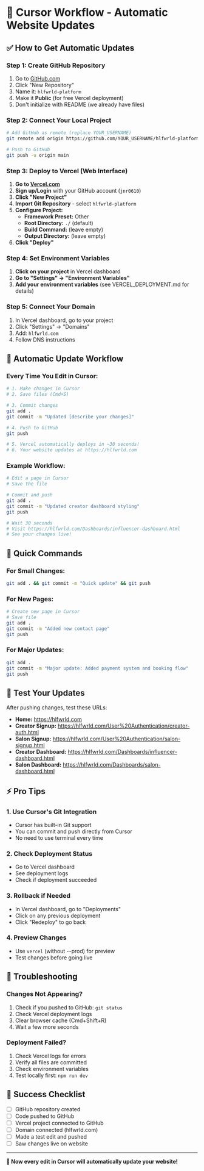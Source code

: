 # 🎯 Cursor Workflow - Automatic Website Updates

## ✅ **How to Get Automatic Updates**

### **Step 1: Create GitHub Repository**
1. Go to [GitHub.com](https://github.com)
2. Click "New Repository"
3. Name it: `hlfwrld-platform`
4. Make it **Public** (for free Vercel deployment)
5. Don't initialize with README (we already have files)

### **Step 2: Connect Your Local Project**
```bash
# Add GitHub as remote (replace YOUR_USERNAME)
git remote add origin https://github.com/YOUR_USERNAME/hlfwrld-platform.git

# Push to GitHub
git push -u origin main
```

### **Step 3: Deploy to Vercel (Web Interface)**
1. **Go to [Vercel.com](https://vercel.com)**
2. **Sign up/Login** with your GitHub account (`jnr0610`)
3. **Click "New Project"**
4. **Import Git Repository** - select `hlfwrld-platform`
5. **Configure Project:**
   - **Framework Preset:** Other
   - **Root Directory:** `./` (default)
   - **Build Command:** (leave empty)
   - **Output Directory:** (leave empty)
6. **Click "Deploy"**

### **Step 4: Set Environment Variables**
1. **Click on your project** in Vercel dashboard
2. **Go to "Settings" → "Environment Variables"**
3. **Add your environment variables** (see VERCEL_DEPLOYMENT.md for details)

### **Step 5: Connect Your Domain**
1. In Vercel dashboard, go to your project
2. Click "Settings" → "Domains"
3. Add: `hlfwrld.com`
4. Follow DNS instructions

## 🔄 **Automatic Update Workflow**

### **Every Time You Edit in Cursor:**

```bash
# 1. Make changes in Cursor
# 2. Save files (Cmd+S)

# 3. Commit changes
git add .
git commit -m "Updated [describe your changes]"

# 4. Push to GitHub
git push

# 5. Vercel automatically deploys in ~30 seconds!
# 6. Your website updates at https://hlfwrld.com
```

### **Example Workflow:**
```bash
# Edit a page in Cursor
# Save the file

# Commit and push
git add .
git commit -m "Updated creator dashboard styling"
git push

# Wait 30 seconds
# Visit https://hlfwrld.com/Dashboards/influencer-dashboard.html
# See your changes live!
```

## 🚀 **Quick Commands**

### **For Small Changes:**
```bash
git add . && git commit -m "Quick update" && git push
```

### **For New Pages:**
```bash
# Create new page in Cursor
# Save file
git add .
git commit -m "Added new contact page"
git push
```

### **For Major Updates:**
```bash
git add .
git commit -m "Major update: Added payment system and booking flow"
git push
```

## 📱 **Test Your Updates**

After pushing changes, test these URLs:
- **Home:** https://hlfwrld.com
- **Creator Signup:** https://hlfwrld.com/User%20Authentication/creator-auth.html
- **Salon Signup:** https://hlfwrld.com/User%20Authentication/salon-signup.html
- **Creator Dashboard:** https://hlfwrld.com/Dashboards/influencer-dashboard.html
- **Salon Dashboard:** https://hlfwrld.com/Dashboards/salon-dashboard.html

## ⚡ **Pro Tips**

### **1. Use Cursor's Git Integration**
- Cursor has built-in Git support
- You can commit and push directly from Cursor
- No need to use terminal every time

### **2. Check Deployment Status**
- Go to Vercel dashboard
- See deployment logs
- Check if deployment succeeded

### **3. Rollback if Needed**
- In Vercel dashboard, go to "Deployments"
- Click on any previous deployment
- Click "Redeploy" to go back

### **4. Preview Changes**
- Use `vercel` (without --prod) for preview
- Test changes before going live

## 🔧 **Troubleshooting**

### **Changes Not Appearing?**
1. Check if you pushed to GitHub: `git status`
2. Check Vercel deployment logs
3. Clear browser cache (Cmd+Shift+R)
4. Wait a few more seconds

### **Deployment Failed?**
1. Check Vercel logs for errors
2. Verify all files are committed
3. Check environment variables
4. Test locally first: `npm run dev`

## 🎯 **Success Checklist**

- [ ] GitHub repository created
- [ ] Code pushed to GitHub
- [ ] Vercel project connected to GitHub
- [ ] Domain connected (hlfwrld.com)
- [ ] Made a test edit and pushed
- [ ] Saw changes live on website

---

**🎉 Now every edit in Cursor will automatically update your website!** 